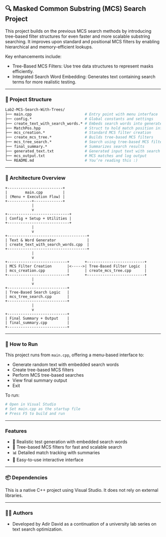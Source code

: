 ## 🔍 Masked Common Substring (MCS) Search Project

This project builds on the previous MCS search methods by introducing tree-based filter structures for even faster and more scalable substring searching. It improves upon standard and positional MCS filters by enabling hierarchical and memory-efficient lookups.

Key enhancements include:

- Tree-Based MCS Filters: Use tree data structures to represent masks efficiently.
- Integrated Search Word Embedding: Generates text containing search terms for more realistic testing.

---

### 📁 Project Structure

```graphql
Lab2-MCS-Search-With-Trees/
├── main.cpp                        # Entry point with menu interface
├── config.*                        # Global constants and settings
├── create_text_with_search_words.* # Embeds search words into generated text
├── MatchPos.hpp                    # Struct to hold match position info
├── mcs_creation.*                  # Standard MCS filter creation
├── create_mcs_tree.*               # Builds tree-based MCS filters
├── mcs_tree_search.*               # Search using tree-based MCS filters
├── final_summary.*                 # Summarizes search results
├── generated_text.txt              # Generated input text with search words
├── mcs_output.txt                  # MCS matches and log output
└── README.md                       # You’re reading this :)
```

---

### 🧠 Architecture Overview
```pgsql
+-------------------------+
|        main.cpp         |
| (Menu + Execution Flow) |
+-----------+-------------+
            |
            v
+----------------------------+
| Config + Setup + Utilities |
+----------------------------+
            |
            v
+------------------------------------+
| Text & Word Generator              |
| create_text_with_search_words.cpp  |
+------------------------------------+
            |
            v
+---------------------------+       +--------------------------+
| MCS Filter Creation       |<----->| Tree-Based Filter Logic  |
| mcs_creation.cpp          |       | create_mcs_tree.cpp      |
+---------------------------+       +--------------------------+
            |
            v
+---------------------------+
| Tree-Based Search Logic   |
| mcs_tree_search.cpp       |
+---------------------------+
            |
            v
+---------------------------+
| Final Summary + Output    |
| final_summary.cpp         |
+---------------------------+
```

---

### 🚀 How to Run

This project runs from `main.cpp`, offering a menu-based interface to:

- Generate random text with embedded search words
- Create tree-based MCS filters
- Perform MCS tree-based searches
- View final summary output
- Exit

To run:

```bash
# Open in Visual Studio
# Set main.cpp as the startup file
# Press F5 to build and run
```

---

### Features
- 📄 Realistic test generation with embedded search words
- 🌲 Tree-based MCS filters for fast and scalable search
- 📊 Detailed match tracking with summaries
- 💬 Easy-to-use interactive interface

---

### 📦 Dependencies

This is a native C++ project using Visual Studio. It does not rely on external libraries.

---

### 👨‍💻 Authors

- Developed by Adir David as a continuation of a university lab series on text search optimization.
